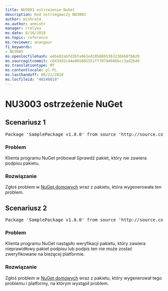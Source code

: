 ```yaml
---
title: NU3003 ostrzeżenie NuGet
description: Kod ostrzegawczy NU3003
author: mishra14
ms.author: anmishr
manager: rrelyea
ms.date: 8/16/2018
ms.topic: reference
ms.reviewer: anangaur
f1_keywords:
- NU3003
ms.openlocfilehash: e4be82abfd2bfa861ed10588b5363236bb8fb020
ms.sourcegitcommit: c643dd2c44e085601551ff7079d696bcc3ad2b49
ms.translationtype: MT
ms.contentlocale: pl-PL
ms.lasthandoff: 08/21/2018
ms.locfileid: "40248819"
---
```

# <a name="nuget-warning-nu3003"></a>NU3003 ostrzeżenie NuGet

## <a name="scenario-1"></a>Scenariusz 1

<pre>Package 'SamplePackage v1.0.0' from source 'http://source.com/index.json': The package is not signed. Unable to verify signature from an unsigned package.</pre>

### <a name="issue"></a>Problem

Klienta programu NuGet próbował Sprawdź pakiet, który nie zawiera podpisu pakietu.


### <a name="solution"></a>Rozwiązanie

Zgłoś problem w [NuGet domowych](https://github.com/NuGet/Home/issues) wraz z pakietu, która wygenerowała ten problem.



## <a name="scenario-2"></a>Scenariusz 2

<pre>Package 'SamplePackage v1.0.0' from source 'http://source.com/index.json': The package signature is invalid or cannot be verified on this platform.</pre>

### <a name="issue"></a>Problem

Klienta programu NuGet nastąpiło weryfikacji pakietu, który zawiera nieprawidłowy pakiet podpisu lub podpis ten nie może zostać zweryfikowane na bieżącej platformie.


### <a name="solution"></a>Rozwiązanie

Zgłoś problem w [NuGet domowych](https://github.com/NuGet/Home/issues) wraz z pakietu, który wygenerował tego problemu i platformy, na którym wystąpił problem.


